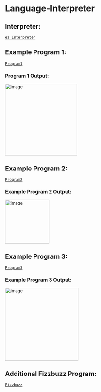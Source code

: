 # Language-Interpreter

## Interpreter:
[`ez Interpreter`](./program1.ez)

## Example Program 1:
[`Program1`](./program1.ez)

### Program 1 Output:
<img width="237" alt="image" src="https://github.com/user-attachments/assets/989703f4-bb62-49b8-884b-bf1cfcbb18a0" />

## Example Program 2:
[`Program2`](./program2.ez)

### Example Program 2 Output:
<img width="145" alt="image" src="https://github.com/user-attachments/assets/9057075c-6967-401e-adf0-c1978afca9a2" />

## Example Program 3:
[`Program3`](./program3.ez)

### Example Program 3 Output:
<img width="241" alt="image" src="https://github.com/user-attachments/assets/2dd23e7b-c3aa-4e6a-b5ab-9db69149e7ae" />

## Additional Fizzbuzz Program:
[`Fizzbuzz`](./fizzbuzz.ez)




 
